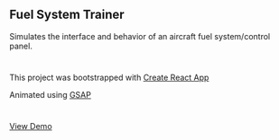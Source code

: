 ## Fuel System Trainer

Simulates the interface and behavior of an aircraft fuel system/control panel.

#
This project was bootstrapped with [Create React App](https://github.com/facebookincubator/create-react-app)

Animated using [GSAP](https://greensock.com/gsap/)

#

[View Demo](https://chamblee.github.io/fuel-system/)
